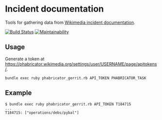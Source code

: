 # Incident documentation

Tools for gathering data from [Wikimedia incident documentation](https://wikitech.wikimedia.org/wiki/Incident_documentation).

[![Build Status](https://travis-ci.org/zeljkofilipin/incident-documentation.svg?branch=master)](https://travis-ci.org/zeljkofilipin/incident-documentation) [![Maintainability](https://api.codeclimate.com/v1/badges/c3f54714f5ceda19e72c/maintainability)](https://codeclimate.com/github/zeljkofilipin/incident-documentation/maintainability)

## Usage

Generate a token at https://phabricator.wikimedia.org/settings/user/USERNAME/page/apitokens/.

    bundle exec ruby phabricator_gerrit.rb API_TOKEN PHABRICATOR_TASK

## Example

    $ bundle exec ruby phabricator_gerrit.rb API_TOKEN T184715
    ...
    T184715: ["operations/debs/pybal"]
